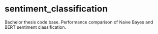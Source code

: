 # sentiment_classification
Bachelor thesis code base. Performance comparison of Naive Bayes and BERT sentiment classification.
